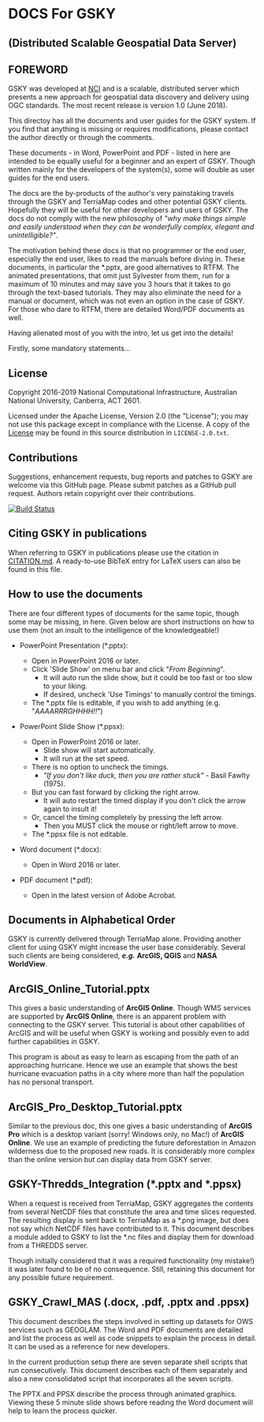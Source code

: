 DOCS For GSKY 
============================================================
(Distributed Scalable Geospatial Data Server)
---



FOREWORD
-------------

GSKY was developed at [NCI](http://nci.org.au) and is a scalable, distributed 
server which presents a new approach for geospatial data discovery and delivery 
using OGC standards. The most recent release is version 1.0 (June 2018).

This directoy has all the documents and user guides for the GSKY system. If you find that
anything is missing or requires modifications, please contact the author directly or through
the comments.

These documents - in Word, PowerPoint and PDF - listed in here are intended to 
be equally useful for a beginner and an expert of GSKY. Though written
mainly for the developers of the system(s), some will double as user guides for the end users.

The docs are the by-products of the author's very painstaking travels 
through the GSKY and TerriaMap codes and other potential GSKY clients. 
Hopefully they will be useful for other developers and users of GSKY. The docs do not comply with the new philosophy of 
*"why make things simple and easily understood when they can be wonderfully complex, elegant and unintelligible?"*.

The motivation behind these docs is that no programmer or the end user, especially the end user, 
likes to read the manuals before diving in. These documents, in particular the \*.pptx, are good alternatives to RTFM. 
The animated presentations, that omit just Sylvester from them, run for a maximum of 10 minutes and may save you 3 hours
that it takes to go through the text-based tutorials. They may also eliminate the need for a manual or document, which 
was not even an option in the case of GSKY. For those who dare to RTFM, there are detailed Word/PDF documents as well.

Having alienated most of you with the intro, let us get into the details! 

Firstly, some mandatory statements...

License
-------

Copyright 2016-2019 National Computational Infrastructure, Australian National University, Canberra, ACT 2601.

Licensed under the Apache License, Version 2.0 (the "License"); you
may not use this package except in compliance with the License.  A
copy of the [License](http://www.apache.org/licenses/LICENSE-2.0) may
be found in this source distribution in `LICENSE-2.0.txt`.

Contributions
-------------

Suggestions, enhancement requests, bug reports and patches to GSKY are
welcome via this GitHub page. Please submit patches as a GitHub pull
request. Authors retain copyright over their contributions.

[![Build Status](https://travis-ci.org/nci/gsky.svg?branch=master)](https://github.com/asivapra/gsky)

Citing GSKY in publications
---------------------------

When referring to GSKY in publications please use the citation in
[CITATION.md](CITATION.md).  A ready-to-use BibTeX entry for LaTeX
users can also be found in this file.

How to use the documents
----------------------
There are four different types of documents for the same topic, though some may be missing, in here. 
Given below are short instructions on how to use them (not an insult to the intelligence of the knowledgeable!)

- PowerPoint Presentation (\*.pptx):
	- Open in PowerPoint 2016 or later.
	- Click 'Slide Show' on menu bar and click "*From Beginning*".
		- It will auto run the slide show, but it could be too fast or too slow to your liking.
		- If desired, uncheck 'Use Timings' to manually control the timings.
	- The \*.pptx file is editable, if you wish to add anything (e.g. "*AAAARRRGHHHH!!*")

- PowerPoint Slide Show (\*.ppsx):
	- Open in PowerPoint 2016 or later. 
		- Slide show will start automatically.
		- It will run at the set speed.
	- There is no option to uncheck the timings. 
		- *"If you don't like duck, then you are rather stuck"* - Basil Fawlty (1975).
	- But you can fast forward by clicking the right arrow.
		- It will auto restart the timed display if you don't click the arrow again to insult it!
	- Or, cancel the timing completely by pressing the left arrow.
		- Then you MUST click the mouse or right/left arrow to move.
	- The \*.ppsx file is not editable.

- Word document (\*.docx):
	- Open in Word 2016 or later.

- PDF document (\*.pdf):
	- Open in the latest version of Adobe Acrobat.

Documents in Alphabetical Order
---------------------------

GSKY is currently delivered through TerriaMap alone. Providing another client for using GSKY might
increase the user base considerably. Several such clients are being considered, 
***e.g.*** **ArcGIS, QGIS** and **NASA WorldView**.

ArcGIS_Online_Tutorial.pptx
---

This gives a basic understanding of **ArcGIS Online**. Though WMS services are supported by **ArcGIS Online**,
there is an apparent problem with connecting to the GSKY server. This tutorial is about other capabilities of ArcGIS and
will be useful when GSKY is working and possibly even to add further capabilities in GSKY. 

This program is about as easy to learn as escaping from the path of an approaching hurricane. 
Hence we use an example that shows the best hurricane evacuation paths in a city where more than half 
the population has no personal transport.

ArcGIS_Pro_Desktop_Tutorial.pptx
---

Similar to the previous doc, this one gives a basic understanding of **ArcGIS Pro** which is a desktop variant 
(sorry! Windows only, no Mac!) of **ArcGIS Online**. We use an example of predicting the future deforestation 
in Amazon wilderness due to the proposed new roads. It is considerably more complex than the online version but
can display data from GSKY server. 

GSKY-Thredds_Integration (\*.pptx and \*.ppsx)
---

When a request is received from TerriaMap, GSKY aggregates the contents from several NetCDF files that constitute
the area and time slices requested. The resulting display is sent back to TerriaMap as a \*.png image, but does not
say which NetCDF files have contributed to it. This document describes a module added to GSKY to list the \*.nc
files and display them for download from a THREDDS server.

Though initially considered that it was a required functionality (my mistake!) it was later found to be of no consequence.
Still, retaining this document for any possible future requirement.

GSKY_Crawl_MAS (.docx, .pdf, .pptx and .ppsx)
---

This document describes the steps involved in setting up datasets for OWS services such as GEOGLAM. 
The Word and PDF documents are detailed and list the process as well as code snippets to explain the process in detail. 
It can be used as a reference for new developers.

In the current production setup there are seven separate shell scripts that run consecutively. This document describes
each of them separately and also a new consolidated script that incorporates all the seven scripts.

The PPTX and PPSX describe the process through animated graphics. Viewing these 5 minute slide shows before reading the 
Word document will help to learn the process quicker.





